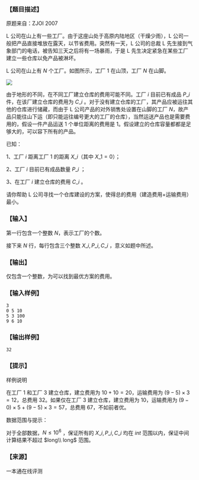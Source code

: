 ### 【题目描述】

原题来自：ZJOI 2007

L 公司在山上有一些工厂。由于这座山处于高原内陆地区（干燥少雨），L 公司一般把产品直接堆放在露天，以节省费用。突然有一天，L 公司的总裁 L 先生接到气象部门的电话，被告知三天之后将有一场暴雨，于是 L 先生决定紧急在某些工厂建立一些仓库以免产品被淋坏。

L 公司在山上有 $N$ 个工厂。如图所示，工厂 $1$ 在山顶，工厂 $N$ 在山脚。

![](pic/1611.png)

由于地形的不同，在不同工厂建立仓库的费用可能不同。工厂 $i$ 目前已有成品 $P\_i$ 件，在该厂建立仓库的费用为 $C\_i$ 。对于没有建立仓库的工厂，其产品应被运往其他的仓库进行储藏，而由于 L 公司产品的对外销售处设置在山脚的工厂 $N$，故产品只能往山下运（即只能运往编号更大的工厂的仓库），当然运送产品也是需要费用的，假设一件产品运送 $1$ 个单位距离的费用是 $1$。假设建立的仓库容量都都是足够大的，可以容下所有的产品。

已知：

1、工厂 $i$ 距离工厂 $1$ 的距离 $X\_i$（其中 $X\_1=0$）；

2、工厂 $i$ 目前已有成品数量 $P\_i$ ；

3、在工厂 $i$ 建立仓库的费用 $C\_i$ 。

请你帮助 L 公司寻找一个仓库建设的方案，使得总的费用（建造费用+运输费用）最小。

### 【输入】

第一行包含一个整数 $N$，表示工厂的个数。

接下来 $N$ 行，每行包含三个整数 $X\_i,P\_i,C\_i$ ，意义如题中所述。

### 【输出】

仅包含一个整数，为可以找到最优方案的费用。

### 【输入样例】

```
3
0 5 10
5 3 100
9 6 10
```

### 【输出样例】

```
32
```

### 【提示】

样例说明

在工厂 $1$ 和工厂 $3$ 建立仓库，建立费用为 $10+10=20$，运输费用为 $(9−5)×3=12$，总费用 $32$。如果仅在工厂 $3$ 建立仓库，建立费用为 $10$，运输费用为 $(9−0)×5 +(9−5)×3 =57$，总费用 $67$，不如前者优。

数据范围与提示：

对于全部数据，$N≤10^6$ ，保证所有的 $X\_i,P\_i, C\_i$ 均在 $int$ 范围以内，保证中间计算结果不超过 $long\\ long$ 范围。


 ### 【来源】

 一本通在线评测 